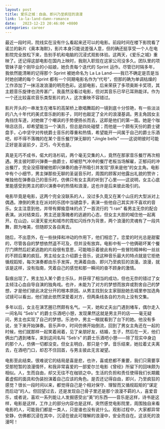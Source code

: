 ```yaml
---
layout: post
title: 爱乐之城：自由、即兴乃至疯狂的浪漫
link: la-la-land-damn-romance
date:   2023-12-23 20:46:00 +0800
categories: career
---
```


最近一段时间，院线实在没有什么看起来还可以的电影。前段时间在楼下影院看了诺兰的新片《奥本海默》，影片本身只能说差强人意，但的确还挺享受一个人在电影院完全放松下来，告别手机和电脑的沉浸式观影体验。这两天，《爱乐之城》重映了。还记得这部电影在国内上映时，我刚入职现在这家公司没多久。团队里的项管妹子是个刚毕业的小姑娘，她负责每个迭代的 Sprint 运作。尽管已时隔多年，我依然能清晰的记得那个 Sprint 被她命名为 La La Land——我已不确定是否是当时她创建的每个 Sprint 都有一个同期电影名作为“代号”，但那的确为单调枯燥的工作添加了一抹活泼浪漫的明亮色彩。这部电影，后来荣获了多项奥斯卡奖项，其主题音乐旋律也流传甚广。我虽然没看过电影，但对其音乐已早已耳熟能详。作为一个还比较喜欢音乐类型影片的人，这次重映不容错过。

影片开头的一串发生在堵车的高架桥上歌唱舞蹈的一镜到底十分惊艳，有一些淡淡的八九十年代的美式音乐剧的影子，同时也敲定了全片的浪漫基调。男主角因女主角挡住车道，对她做了个嘲讽的手势便扬长而去，这即是他们的第一面。她是个咖啡店店员，却希望能当一个演员，但总是四处碰壁；而他是一个颇有天份的爵士键盘手，心中坚守对传统爵士音乐的尊重和热情，希望能开一间属于自己的爵士乐酒吧，却不得不落魄的在某个音乐餐厅弹无聊的 “Jingle bells” ——这说明彼时可能正好是圣诞前夕，正巧，今天也是。

真是无巧不成书，偌大的洛杉矶，两个毫无交集的人，竟然在那家音乐餐厅再次相遇。男主彼时即兴弹奏一曲爵士，却被怒气冲冲的餐厅老板当场解雇，正郁闷的冲出餐厅，完全没搭理被他即兴弹奏的曲子所吸引并发现“原来是他”的女主角。电影中有个小细节，男主弹那些无聊的圣诞音乐时，周围的顾客对他露出礼貌的赞许；唯独他在弹奏自己的音乐时，仿佛只有女主真的听到了心里——这说明，女主心底里能感受到男主的即兴演奏中的热情和浪漫，这也许是后来彼此吸引的。

电影毕竟是电影，这两个完全没联系的人，没过多久竟又在某个山庄的大型派对上偶遇。潦倒的男主在派对的乐团中当键盘手，表演一些他自己其实并不喜欢的音乐。女主注意到他，并带有揶揄意味的点了一首流行的 “I ran” 看男主无奈的配合表演。派对结束后，男主还是落魄者的逃避的心态，但女主大胆的喊住他一起离开。在山边，以漫天星光和城市的霓虹闪烁作为背景，两个浪漫的灵魂有了一段共舞，颇为唯美，但随即又各自离去。

随后，不出意外，在一些抉择和冲动的作用下，他们相恋了。恋爱的时光总是甜蜜的，尽管各自的梦想依然遥不可及，但并没有放弃。电影中有一个他俩砸坏某个餐厅门牌然后赶紧逃跑的片段很有意思，可能暗示着彼此有的一些冒险精神和一丝丝的不顾后果的疯狂。男主给女主介绍爵士音乐，说这种音乐最大的特点就是它拒绝循规蹈矩，每次演奏都由乐手发挥，充满着自由、即兴乃至疯狂的浪漫。浪漫，就该是这样，没有指南，凭着自己的感觉和那一瞬间的奋不顾身的激情。

裂痕出现了。男主加入某个爵士乐队，并获得了相当的成功，但也无奈的错过了女主倾注心血自导自演的独角戏。也许，未能为了对方的梦想而放弃或割舍自己的梦想，才是他们彼此决定分开的根本原因。从男主找到女主家鼓励她去城里参加选角试镜可以看出，他们彼此依然深爱着对方，但两条线各自的方向上没有交集。

多年以后，女主在演艺圈已然颇有名气。一天，她和丈夫出门遇到堵车，偶尔走入一间名叫 “Seb's” 的爵士乐酒吧小憩，发现果然这就是男主开的店——毫无疑问，男主也实现了自己的梦想。乐池中，男主一眼就看到了台下的她。他没有多说，坐下来开始弹奏。音乐声中，时间仿佛开始倒流，回到了男女主角还在一起的时候，他们就那样一起笑着闹着，见了亲朋好友，结婚，生子，然后在一天，他们俩出门遇到堵车，来到这间名叫 “Seb's” 的爵士乐酒吧小憩——除了现实中身边的那个人，仿佛一切都没变。但女主明白，那只是个梦。音乐结束，她拉着丈夫离去，在酒吧门口，却忍不住回首，与男主彼此无言凝望。

电影至此结束。很难说它的结局是喜是悲，也许，喜或悲都不重要，我们只需要享受那短暂的浪漫情怀，和我非常喜爱的一部爱尔兰电影《曾经》所留下的回味颇为相似。人，生而自由，却又无往不在枷锁之中。生活的负担和责任使得我们长期戴着虚假的面具和伪装扮演着自己应该的角色。是否还记得自由，即兴，乃至疯狂的感觉？很长一段时间以来，都觉得自己是个相对保守、理智而又循规蹈矩的“谋定而后动”的人。但回望过去，还是发现自己骨子里还是那个浪漫不羁的人，喜爱音乐，或者说，喜欢一系列能让人发掘感受出“美”的东西——音乐是这样，诗书是这样，电影是这样，工作上的部分内容也是这样。突然感觉电影院里，周围独自来看电影的人，可能我们都是一类人，只是谁也没有说什么。观影过程中，大家都异常安静，仿佛都沉浸在其中，沉浸在彼此可理解的浪漫中，安全而自在。这该死的浪漫呵！
